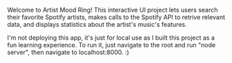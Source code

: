 Welcome to Artist Mood Ring! This interactive UI project lets users search their favorite Spotify artists, makes calls to the Spotify API to retrive relevant data, and displays statistics about the artist's music's features.

I'm not deploying this app, it's just for local use as I built this project as a fun learning experience. To run it, just navigate to the root and run "node server", then navigate to localhost:8000. :)
